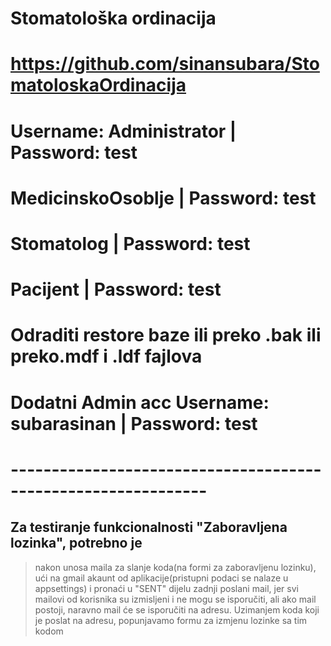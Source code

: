 # Stomatološka ordinacija
# https://github.com/sinansubara/StomatoloskaOrdinacija

# 
# Username: Administrator | Password: test
# MedicinskoOsoblje | Password: test
# Stomatolog | Password: test
# Pacijent | Password: test
#

# Odraditi restore baze ili preko .bak ili preko.mdf i .ldf fajlova
# Dodatni Admin acc Username: subarasinan | Password: test
# --------------------------------------------------------------

## Za testiranje funkcionalnosti "Zaboravljena lozinka", potrebno je
> nakon unosa maila za slanje koda(na formi za zaboravljenu lozinku),
> ući na gmail akaunt od aplikacije(pristupni podaci se nalaze u appsettings)
> i pronaći u "SENT" dijelu zadnji poslani mail, jer svi mailovi od korisnika su izmisljeni
> i ne mogu se isporučiti, ali ako mail postoji, naravno mail će se isporučiti na adresu.
> Uzimanjem koda koji je poslat na adresu, popunjavamo formu za izmjenu lozinke sa tim kodom
